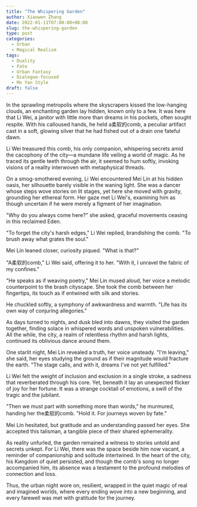 ```yaml
---
title: "The Whispering Garden"
author: Xiaowen Zhang
date: 2022-01-11T07:00:00+08:00
slug: the-whispering-garden
type: post
categories:
  - Urban
  - Magical Realism
tags:
  - Duality
  - Fate
  - Urban Fantasy
  - Dialogue-focused
  - Mo Yan Style
draft: false
---
```


In the sprawling metropolis where the skyscrapers kissed the low-hanging clouds, an enchanting garden lay hidden, known only to a few. It was here that Li Wei, a janitor with little more than dreams in his pockets, often sought respite. With his calloused hands, he held a柔软的comb, a peculiar artifact cast in a soft, glowing silver that he had fished out of a drain one fateful dawn.

Li Wei treasured this comb, his only companion, whispering secrets amid the cacophony of the city—a mundane life veiling a world of magic. As he traced its gentle teeth through the air, it seemed to hum softly, invoking visions of a reality interwoven with metaphysical threads.

On a smog-smothered evening, Li Wei encountered Mei Lin at his hidden oasis, her silhouette barely visible in the waning light. She was a dancer whose steps wove stories on lit stages, yet here she moved with gravity, grounding her ethereal form. Her gaze met Li Wei's, examining him as though uncertain if he were merely a figment of her imagination.

"Why do you always come here?" she asked, graceful movements ceasing in this reclaimed Eden.

"To forget the city's harsh edges," Li Wei replied, brandishing the comb. "To brush away what grates the soul."

Mei Lin leaned closer, curiosity piqued. "What is that?"

"A柔软的comb," Li Wei said, offering it to her. "With it, I unravel the fabric of my confines."

"He speaks as if weaving poetry," Mei Lin mused aloud, her voice a melodic counterpoint to the brash cityscape. She took the comb between her fingertips, its touch as if entwined with silk and stories.

He chuckled softly, a symphony of awkwardness and warmth. "Life has its own way of conjuring allegories."

As days turned to nights, and dusk bled into dawns, they visited the garden together, finding solace in whispered words and unspoken vulnerabilities. All the while, the city, a realm of relentless rhythm and harsh lights, continued its oblivious dance around them.

One starlit night, Mei Lin revealed a truth, her voice unsteady. "I'm leaving," she said, her eyes studying the ground as if their magnitude would fracture the earth. "The stage calls, and with it, dreams I've not yet fulfilled."

Li Wei felt the weight of inclusion and exclusion in a single stroke, a sadness that reverberated through his core. Yet, beneath it lay an unexpected flicker of joy for her fortune. It was a strange cocktail of emotions, a swill of the tragic and the jubilant.

"Then we must part with something more than words," he murmured, handing her the柔软的comb. "Hold it. For journeys woven by fate."

Mei Lin hesitated, but gratitude and an understanding passed her eyes. She accepted this talisman, a tangible piece of their shared ephemerality.

As reality unfurled, the garden remained a witness to stories untold and secrets unkept. For Li Wei, there was the space beside him now vacant, a reminder of companionship and solitude intertwined. In the heart of the city, his Киngdom of quiet persisted, and though the comb's song no longer accompanied him, its absence was a testament to the profound melodies of connection and loss.

Thus, the urban night wore on, resilient, wrapped in the quiet magic of real and imagined worlds, where every ending wove into a new beginning, and every farewell was met with gratitude for the journey.
